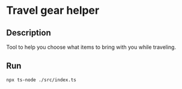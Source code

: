 # Travel gear helper

## Description

Tool to help you choose what items to bring with you while traveling.

## Run

```bash
npx ts-node ./src/index.ts
```
